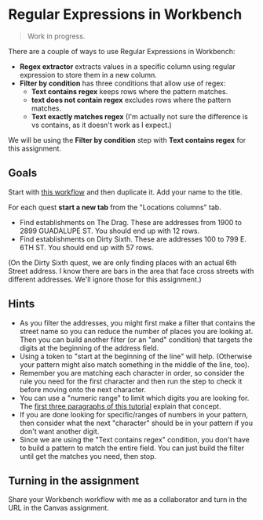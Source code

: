 # Regular Expressions in Workbench

> Work in progress.

There are a couple of ways to use Regular Expressions in Workbench:

- **Regex extractor** extracts values in a specific column using regular expression to store them in a new column.
- **Filter by condition** has three conditions that allow use of regex:
  - **Text contains regex** keeps rows where the pattern matches.
  - **text does not contain regex** excludes rows where the pattern matches.
  - **Text exactly matches regex** (I'm actually not sure the difference is vs contains, as it doesn't work as I expect.)

We will be using the **Filter by condition** step with **Text contains regex** for this assignment.

## Goals

Start with [this workflow](https://app.workbenchdata.com/workflows/30154) and then duplicate it. Add your name to the title.

For each quest **start a new tab** from the "Locations columns" tab.

- Find establishments on The Drag. These are addresses from 1900 to 2899 GUADALUPE ST. You should end up with 12 rows.
- Find establishments on Dirty Sixth. These are addresses 100 to 799 E. 6TH ST. You should end up with 57 rows.

(On the Dirty Sixth quest, we are only finding places with an actual 6th Street address. I know there are bars in the area that face cross streets with different addresses. We'll ignore those for this assignment.)

## Hints

- As you filter the addresses, you might first make a filter that contains the street name so you can reduce the number of places you are looking at. Then you can build another filter (or an "and" condition) that targets the digits at the beginning of the address field.
- Using a token to "start at the beginning of the line" will help. (Otherwise your pattern might also match something in the middle of the line, too).
- Remember you are matching each character in order, so consider the rule you need for the first character and then run the step to check it before moving onto the next character.
- You can use a "numeric range" to limit which digits you are looking for. The [first three paragraphs of this tutorial](https://www.regular-expressions.info/numericranges.html) explain that concept.
- If you are done looking for specific/ranges of numbers in your pattern, then consider what the next "character" should be in your pattern if you don't want another digit.
- Since we are using the "Text contains regex" condition, you don't have to build a pattern to match the entire field. You can just build the filter until get the matches you need, then stop.

## Turning in the assignment

Share your Workbench workflow with me as a collaborator and turn in the URL in the Canvas assignment.
